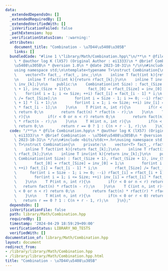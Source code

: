 ```yaml
---
data:
  _extendedDependsOn: []
  _extendedRequiredBy: []
  _extendedVerifiedWith: []
  _isVerificationFailed: false
  _pathExtension: hpp
  _verificationStatusIcon: ':warning:'
  attributes:
    document_title: "Combination - \u7D44\u5408\u305B"
    links: []
  bundledCode: "#line 1 \"library/Math/Combination.hpp\"\n/**\n * @file Combination.hpp\n\
    \ * @author log K (lX57) (Original Author : ei1333)\n * @brief Combination - \u7D44\
    \u5408\u305B\n * @version 1.0\n * @date 2023-10-31\n */\n\n#include <bits/stdc++.h>\n\
    using namespace std;\n\ntemplate<typename T>\nstruct Combination{\n    private:\n\
    \    vector<T> fact_, rfact_, inv_;\n\n    inline T fact(int k){return fact_[k];}\n\
    \n    inline T rfact(int k){return rfact_[k];}\n\n    inline T inv(int k){return\
    \ inv_[k];}\n\n    public:\n    Combination(int Size) : fact_(Size + 1), rfact_(Size\
    \ + 1), inv_(Size + 1){\n        fact_[0] = rfact_[Size] = inv_[0] = 1;\n    \
    \    for(int i = 1; i <= Size; ++i) fact_[i] = fact_[i - 1] * i;\n        rfact_[Size]\
    \ /= fact_[Size];\n        for(int i = Size - 1; i >= 0; --i) rfact_[i] = rfact_[i\
    \ + 1] * (i + 1);\n        for(int i = 1; i <= Size; ++i) inv_[i] = rfact_[i]\
    \ * fact_[i - 1];\n    }\n\n    T P(int n, int r){\n        if(r < 0 or n < r)\
    \ return 0;\n        return fact(n) * rfact(n - r);\n    }\n\n    T C(int n, int\
    \ r){\n        if(r < 0 or n < r) return 0;\n        return fact(n) * rfact(r)\
    \ * rfact(n - r);\n    }\n\n    T H(int n, int r){\n        if(n < 0 or r < 0)\
    \ return 0;\n        return r == 0 ? 1 : C(n + r - 1, r);\n    }\n};\n"
  code: "/**\n * @file Combination.hpp\n * @author log K (lX57) (Original Author :\
    \ ei1333)\n * @brief Combination - \u7D44\u5408\u305B\n * @version 1.0\n * @date\
    \ 2023-10-31\n */\n\n#include <bits/stdc++.h>\nusing namespace std;\n\ntemplate<typename\
    \ T>\nstruct Combination{\n    private:\n    vector<T> fact_, rfact_, inv_;\n\n\
    \    inline T fact(int k){return fact_[k];}\n\n    inline T rfact(int k){return\
    \ rfact_[k];}\n\n    inline T inv(int k){return inv_[k];}\n\n    public:\n   \
    \ Combination(int Size) : fact_(Size + 1), rfact_(Size + 1), inv_(Size + 1){\n\
    \        fact_[0] = rfact_[Size] = inv_[0] = 1;\n        for(int i = 1; i <= Size;\
    \ ++i) fact_[i] = fact_[i - 1] * i;\n        rfact_[Size] /= fact_[Size];\n  \
    \      for(int i = Size - 1; i >= 0; --i) rfact_[i] = rfact_[i + 1] * (i + 1);\n\
    \        for(int i = 1; i <= Size; ++i) inv_[i] = rfact_[i] * fact_[i - 1];\n\
    \    }\n\n    T P(int n, int r){\n        if(r < 0 or n < r) return 0;\n     \
    \   return fact(n) * rfact(n - r);\n    }\n\n    T C(int n, int r){\n        if(r\
    \ < 0 or n < r) return 0;\n        return fact(n) * rfact(r) * rfact(n - r);\n\
    \    }\n\n    T H(int n, int r){\n        if(n < 0 or r < 0) return 0;\n     \
    \   return r == 0 ? 1 : C(n + r - 1, r);\n    }\n};"
  dependsOn: []
  isVerificationFile: false
  path: library/Math/Combination.hpp
  requiredBy: []
  timestamp: '2024-04-29 18:59:29+09:00'
  verificationStatus: LIBRARY_NO_TESTS
  verifiedWith: []
documentation_of: library/Math/Combination.hpp
layout: document
redirect_from:
- /library/library/Math/Combination.hpp
- /library/library/Math/Combination.hpp.html
title: "Combination - \u7D44\u5408\u305B"
---
```

